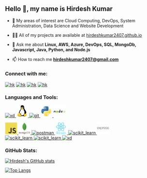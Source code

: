 <h2> Hello 👋, my name is Hirdesh Kumar</h2>


- 📙 My areas of interest are Cloud Computing, DevOps, System Administration, Data Science and Website Development

- 👨‍💻 All of my projects are available at [hirdeshkumar2407.github.io](https://github.com/hirdeshkumar2407)

- 💬 Ask me about **Linux, AWS, Azure, DevOps, SQL, MongoDb, Javascript, Java, Python, and Node.js**

- 📫 How to reach me **hirdeshkumar2407@gmail.com**


<h3 >Connect with me:</h3>
<p >


<a href="https://www.linkedin.com/in/hirdeshkumar2407/" target="blank"><img align="center" src="https://cdn.jsdelivr.net/npm/simple-icons@3.0.1/icons/linkedin.svg" alt="hk" height="30" width="40" /></a>
<a href="https://www.facebook.com/hirdeshkumar2407" target="blank"><img align="center" src="https://cdn.jsdelivr.net/npm/simple-icons@3.0.1/icons/facebook.svg" alt="hk" height="30" width="40" /></a>
<a href="https://www.instagram.com/hirdeshkumar2407/" target="blank"><img align="center" src="https://cdn.jsdelivr.net/npm/simple-icons@3.0.1/icons/instagram.svg" alt="hk" height="30" width="40" /></a>
<a href="https://discord.gg/#3970" target="blank"><img align="center" src="https://cdn.jsdelivr.net/npm/simple-icons@3.0.1/icons/discord.svg" alt="hk" height="30" width="40" /></a>


</p>

<h3 >Languages and Tools:</h3>

<p >
   <a href="https://ubuntu.com/tutorials" target="_blank"> <img src="https://www.vectorlogo.zone/logos/ubuntu/ubuntu-icon.svg" alt="xd" width="40" height="40"/> </a> 
  <a href="https://www.geeksforgeeks.org/linux-commands/" target="_blank"> <img src="https://raw.githubusercontent.com/devicons/devicon/master/icons/linux/linux-original.svg" alt="linux" width="40" height="40"/> </a>
   <a href="https://git-scm.com/" target="_blank"> <img src="https://www.vectorlogo.zone/logos/git-scm/git-scm-icon.svg" alt="git" width="40" height="40"/> </a>
   <a href="https://www.python.org" target="_blank"> <img src="https://raw.githubusercontent.com/devicons/devicon/master/icons/python/python-original.svg" alt="python" width="40" height="40"/> </a>
   <a href="https://nodejs.org" target="_blank"> <img src="https://raw.githubusercontent.com/devicons/devicon/master/icons/nodejs/nodejs-original-wordmark.svg" alt="nodejs" width="40" height="40"/> </a> 
 
  <a href="https://developer.mozilla.org/en-US/docs/Web/JavaScript" target="_blank"> <img src="https://raw.githubusercontent.com/devicons/devicon/master/icons/javascript/javascript-original.svg" alt="javascript" width="40" height="40"/> </a> <a href="https://www.mongodb.com/" target="_blank"> <img src="https://raw.githubusercontent.com/devicons/devicon/master/icons/mongodb/mongodb-original-wordmark.svg" alt="mongodb" width="40" height="40"/> </a> <a href="https://postman.com" target="_blank"> <img src="https://www.vectorlogo.zone/logos/getpostman/getpostman-icon.svg" alt="postman" width="40" height="40"/> </a>  <a href="https://reactjs.org/" target="_blank"> <img src="https://raw.githubusercontent.com/devicons/devicon/master/icons/react/react-original-wordmark.svg" alt="react" width="40" height="40"/> </a> <a href="https://scikit-learn.org/" target="_blank"> <img src="https://upload.wikimedia.org/wikipedia/commons/0/05/Scikit_learn_logo_small.svg" alt="scikit_learn" width="40" height="40"/> </a> 
    <a href="https://expressjs.com" target="_blank"> <img src="https://raw.githubusercontent.com/devicons/devicon/master/icons/express/express-original-wordmark.svg" alt="express" width="40" height="40"/> </a>  
    <a href="https://www.w3schools.com/python/numpy/default.asp" target="_blank"> <img src="https://user-images.githubusercontent.com/50221806/86498201-a8bd8680-bd39-11ea-9d08-66b610a8dc01.png" alt="scikit_learn" width="40" height="40"/> </a>   <a href="https://www.w3schools.com/python/pandas/default.asp" target="_blank"> <img src="https://static.javatpoint.com/tutorial/pandas/images/python-pandas.png" alt="scikit_learn" width="40" height="40"/> </a>
<a href="https://visualstudio.microsoft.com/vs/getting-started/" target="_blank"> <img src="https://cdn.icon-icons.com/icons2/2107/PNG/512/file_type_vscode_icon_130084.png" alt="xd" width="40" height="40"/> </a> 
  

  

</p>
  <h3>GitHub Stats:</h3>
  
  
  [![Hirdesh's GitHub stats](https://github-readme-stats.vercel.app/api?username=hirdeshkumar2407)](https://github.com/hirdeshkumar2407/github-readme-stats)



[![Top Langs](https://github-readme-stats.vercel.app/api/top-langs/?username=hirdeshkumar2407&layout=compact)](https://github.com/hirdeshkumar2407/github-readme-stats)

